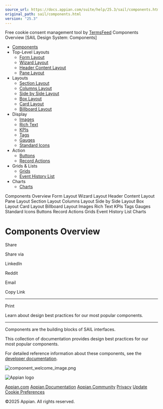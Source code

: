 ```yaml
---
source_url: https://docs.appian.com/suite/help/25.3/sail/components.html
original_path: sail/components.html
version: "25.3"
---
```


Free cookie consent management tool by [TermsFeed](https://www.termsfeed.com/) Components Overview \[SAIL Design System: Components\]

-   [Components](#)
-   Top-Level Layouts
    -   [Form Layout](/suite/help/25.3/sail/ux-form-layout.html)
    -   [Wizard Layout](/suite/help/25.3/sail/ux-wizard-layout.html)
    -   [Header Content Layout](/suite/help/25.3/sail/ux-header-content-layout.html)
    -   [Pane Layout](/suite/help/25.3/sail/ux-pane-layout.html)
-   Layouts
    -   [Section Layout](/suite/help/25.3/sail/ux-section-layout.html)
    -   [Columns Layout](/suite/help/25.3/sail/ux-columns-layout.html)
    -   [Side by Side Layout](/suite/help/25.3/sail/ux-side-by-side-layout.html)
    -   [Box Layout](/suite/help/25.3/sail/ux-box-layout.html)
    -   [Card Layout](/suite/help/25.3/sail/ux-card-layout.html)
    -   [Billboard Layout](/suite/help/25.3/sail/ux-billboard-layout.html)
-   Display
    -   [Images](/suite/help/25.3/sail/ux-images.html)
    -   [Rich Text](/suite/help/25.3/sail/ux-rich-text.html)
    -   [KPIs](/suite/help/25.3/sail/ux-kpi.html)
    -   [Tags](/suite/help/25.3/sail/ux-tags.html)
    -   [Gauges](/suite/help/25.3/sail/ux-gauge.html)
    -   [Standard Icons](/suite/help/25.3/sail/ux-styled-icons.html)
-   Action
    -   [Buttons](/suite/help/25.3/sail/ux-buttons.html)
    -   [Record Actions](/suite/help/25.3/sail/ux-record-actions.html)
-   Grids & Lists
    -   [Grids](/suite/help/25.3/sail/ux-grids.html)
    -   [Event History List](/suite/help/25.3/sail/ux-event-history-list.html)
-   Charts
    -   [Charts](/suite/help/25.3/sail/ux-charts.html)

Components Overview Form Layout Wizard Layout Header Content Layout Pane Layout Section Layout Columns Layout Side by Side Layout Box Layout Card Layout Billboard Layout Images Rich Text KPIs Tags Gauges Standard Icons Buttons Record Actions Grids Event History List Charts

# Components Overview

Share

Share via

LinkedIn

Reddit

Email

Copy Link

* * *

Print

Learn about design best practices for our most popular components.

* * *

Components are the building blocks of SAIL interfaces.

This collection of documentation provides design best practices for our most popular components.

For detailed reference information about these components, see the [developer documentation](../SAIL_Components.html).

![component_welcome_image.png](ds-images/component_welcome_image.png)

![Appian logo](../images/design-sys/logo-appian-white-rebrand.svg)

[Appian.com](https://www.appian.com/) [Appian Documentation](/suite/help/25.3/) [Appian Community](https://community.appian.com) [Privacy](https://appian.com/legal/privacy-information.html) [Update Cookie Preferences](#)
 

©2025 Appian. All rights reserved.